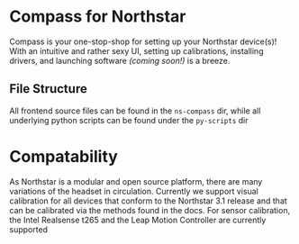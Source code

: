 # Compass for Northstar

Compass is your one-stop-shop for setting up your Northstar device(s)! With an intuitive and rather sexy UI, setting up calibrations, installing drivers, and launching software _(coming soon!)_ is a breeze.

## File Structure

All frontend source files can be found in the `ns-compass` dir, while all underlying python scripts can be found under the `py-scripts` dir

# Compatability

As Northstar is a modular and open source platform, there are many variations of the headset in circulation. Currently we support visual calibration for all devices that conform to the Northstar 3.1 release and that can be calibrated via the methods found in the docs. For sensor calibration, the Intel Realsense t265 and the Leap Motion Controller are currently supported
